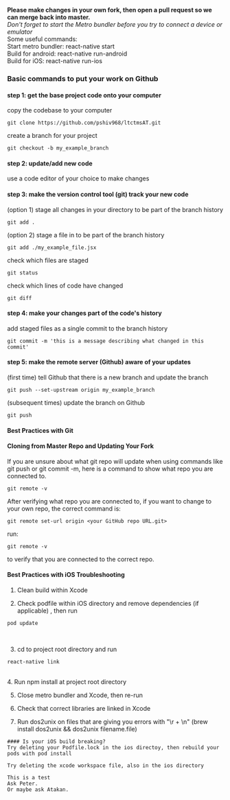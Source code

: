 <b>Please make changes in your own fork, then open a pull request so we can merge back into master.</b>
<br>
*Don't forget to start the Metro bundler before you try to connect a device or emulator*<br>
Some useful commands:<br>
Start metro bundler: react-native start<br>
Build for android: react-native run-android<br>
Build for iOS: react-native run-ios<br>

### Basic commands to put your work on Github

#### step 1: get the base project code onto your computer
copy the codebase to your computer
```
git clone https://github.com/pshiv968/ltctmsAT.git
```

create a branch for your project
```
git checkout -b my_example_branch
```

#### step 2: update/add new code
use a code editor of your choice to make changes

#### step 3: make the version control tool (git) track your new code
(option 1) stage all changes in your directory to be part of the branch history
```
git add .
```

(option 2) stage a file in to be part of the branch history
```
git add ./my_example_file.jsx
```

check which files are staged
```
git status
```

check which lines of code have changed
```
git diff
```

#### step 4: make your changes part of the code's history
add staged files as a single commit to the branch history
```
git commit -m 'this is a message describing what changed in this commit'
```

#### step 5: make the remote server (Github) aware of your updates
(first time) tell Github that there is a new branch and update the branch
```
git push --set-upstream origin my_example_branch
```

(subsequent times) update the branch on Github
```
git push
```
#### Best Practices with Git

#### Cloning from Master Repo and Updating Your Fork

If you are unsure about what git repo will update when using commands like
git push or git commit -m, here is a command to show what repo you are connected to.

```
git remote -v
```

After verifying what repo you are connected to, if you want to change to your own repo,
the correct command is: 
```
git remote set-url origin <your GitHub repo URL.git> 
```
run:
```  
git remote -v 
```
to verify that you are connected to the correct repo.


#### Best Practices with iOS Troubleshooting

1. Clean build within Xcode <br>

2. Check podfile within iOS directory and remove dependencies (if applicable) , then run 
```
pod update
```
 <br>

3. cd to project root directory and run 
```
react-native link
``` 
<br>
4. Run 
npm install
at project root directory <br>

5. Close metro bundler and Xcode, then re-run <br>

6. Check that correct libraries are linked in Xcode <br>

7. Run dos2unix on files that are giving you errors with "\r + \n"
(brew install dos2unix && dos2unix filename.file)

```
#### Is your iOS build breaking?
Try deleting your Podfile.lock in the ios directoy, then rebuild your pods with pod install

Try deleting the xcode workspace file, also in the ios directory

This is a test
Ask Peter.
Or maybe ask Atakan. 
